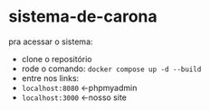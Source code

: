 # sistema-de-carona

pra acessar o sistema:
- clone o repositório
- rode o comando:
``docker compose up -d --build``
- entre nos links:
- ``localhost:8080`` <-phpmyadmin
- ``localhost:3000`` <-nosso site
